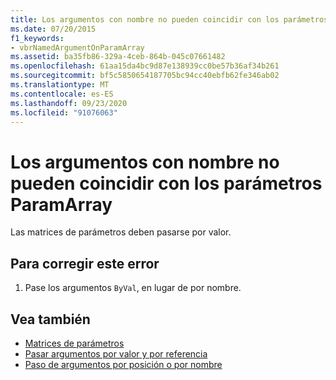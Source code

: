 ```yaml
---
title: Los argumentos con nombre no pueden coincidir con los parámetros ParamArray
ms.date: 07/20/2015
f1_keywords:
- vbrNamedArgumentOnParamArray
ms.assetid: ba35fb86-329a-4ceb-864b-045c07661482
ms.openlocfilehash: 61aa15da4bc9d87e138939cc0be57b36af34b261
ms.sourcegitcommit: bf5c5850654187705bc94cc40ebfb62fe346ab02
ms.translationtype: MT
ms.contentlocale: es-ES
ms.lasthandoff: 09/23/2020
ms.locfileid: "91076063"
---
```

# <a name="named-arguments-cannot-match-paramarray-parameters"></a>Los argumentos con nombre no pueden coincidir con los parámetros ParamArray

Las matrices de parámetros deben pasarse por valor.  
  
## <a name="to-correct-this-error"></a>Para corregir este error  
  
1. Pase los argumentos `ByVal`, en lugar de por nombre.  
  
## <a name="see-also"></a>Vea también

- [Matrices de parámetros](../programming-guide/language-features/procedures/parameter-arrays.md)
- [Pasar argumentos por valor y por referencia](../programming-guide/language-features/procedures/passing-arguments-by-value-and-by-reference.md)
- [Paso de argumentos por posición o por nombre](../programming-guide/language-features/procedures/passing-arguments-by-position-and-by-name.md)
